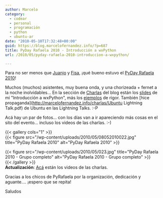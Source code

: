 ```yaml
---
author: Marcelo
category:
  - codear
  - personal
  - programación
  - python
  - ubuntu-ar
date: "2010-05-10T17:32:48+00:00"
guid: https://blog.marcelofernandez.info/?p=687
title: PyDay Rafaela 2010 - Introducción a wxPython
url: /2010/05/pyday-rafaela-2010-introduccion-a-wxpython/

---
```

Para no ser menos que [Juanjo](http://www.juanjoconti.com.ar/2010/05/09/charla-entendiendo-decoradores-en-python/) y [Fisa](http://fisadev.blogspot.com/2010/05/pyday-rafaela-2010_09.html), ¡qué bueno estuvo el [PyDay Rafaela 2010](www.pyday.com.ar/rafaela2010/)!

Muchos (muchos) asistentes, muy buena onda, y una chorizeada + fernet a la noche inolvidables... En la sección de [Charlas](/charlas/) del blog están los [slides](http://marcelofernandez.info/charlas/Introduccion%20a%20wxPython.pdf) de mi "Introducción a wxPython", más los [ejemplos](http://marcelofernandez.info/charlas/Introduccion%20a%20wxPython.zip) de rigor. También [hice propaganda](http://marcelofernandez.info/charlas/Ubuntu Lightning Talk.pdf) de Ubuntu en las Lightning Talks. :-P

Acá hay un par de fotos... con los días van a ir apareciendo más cosas en el sito del evento... incluso los videos de las charlas. :-)


{{< gallery cols="1" >}}  
{{< figure src="/wp-content/uploads/2010/05/08052010022.jpg" title="PyDay Rafaela 2010" alt="PyDay Rafaela 2010" >}}

{{< figure src="/wp-content/uploads/2010/05/023.jpg" title="PyDay Rafaela 2010 - Grupo completo" alt="PyDay Rafaela 2010 - Grupo completo" >}}  
{{< /gallery >}}  
**Actualización**: [Acá](http://pydayrafaela.blip.tv/) están los videos de las charlas.

Gracias a los chicos de PyRafaela por la organización, dedicación y aguante.... ¡espero que se repita!

Saludos
